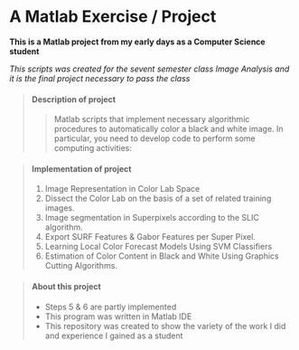 # A Matlab Exercise / Project

**This is a Matlab project from my early days as a Computer Science student**

_This scripts was created for the sevent semester class Image Analysis 
and it is the final project necessary to pass the class_

> #### Description of project
>
>>Matlab scripts that implement necessary algorithmic procedures to automatically color a black and white image. In particular, you need to develop code to perform some computing activities:
>

> #### Implementation of project
>
> 1. Image Representation in Color Lab Space
> 2. Dissect the Color Lab on the basis of a set of related training images.
> 3. Image segmentation in Superpixels according to the SLIC algorithm.
> 4. Export SURF Features & Gabor Features per Super Pixel.
> 5. Learning Local Color Forecast Models Using SVM Classifiers
> 6. Estimation of Color Content in Black and White Using Graphics Cutting Algorithms.

> #### About this project
>
> - Steps 5 & 6 are partly implemented
> - This program was written in Matlab IDE
> - This repository was created to show the variety of the work I did and experience I gained as a student
>
